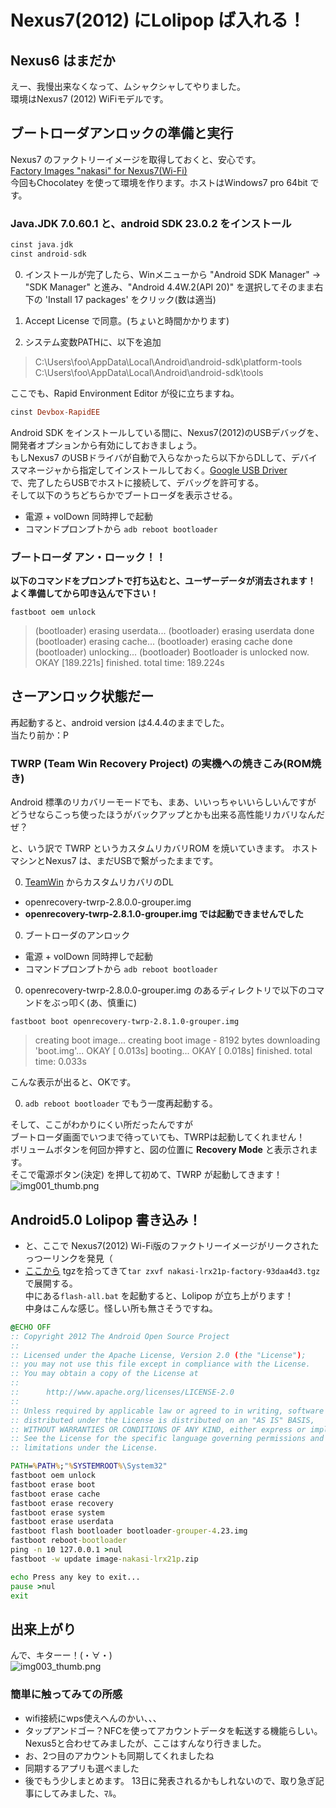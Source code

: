 # Nexus7(2012) にLolipop ば入れる！

## Nexus6 はまだか

えー、我慢出来なくなって、ムシャクシャしてやりました。  
環境はNexus7 (2012) WiFiモデルです。

## ブートローダアンロックの準備と実行

Nexus7 のファクトリーイメージを取得しておくと、安心です。  
[Factory Images "nakasi" for Nexus7(Wi-Fi)](https://developers.google.com/android/nexus/images)  
今回もChocolatey を使って環境を作ります。ホストはWindows7 pro 64bit です。

### Java.JDK 7.0.60.1 と、android SDK 23.0.2 をインストール

```haskell
cinst java.jdk
cinst android-sdk
```

0. インストールが完了したら、Winメニューから "Android SDK Manager" -> "SDK Manager" と進み、"Android 4.4W.2(API 20)" を選択してそのまま右下の 'Install 17 packages' をクリック(数は適当)

0. Accept License で同意。(ちょいと時間かかります)

0. システム変数PATHに、以下を追加

> C:\Users\foo\AppData\Local\Android\android-sdk\platform-tools  
> C:\Users\foo\AppData\Local\Android\android-sdk\tools  

ここでも、Rapid Environment Editor が役に立ちますね。

```haskell
cinst Devbox-RapidEE
```


Android SDK をインストールしている間に、Nexus7(2012)のUSBデバッグを、開発者オプションから有効にしておきましょう。  
もしNexus7 のUSBドライバが自動で入らなかったら以下からDLして、デバイスマネージャから指定してインストールしておく。[Google USB Driver](http://developer.android.com/sdk/win-usb.html#download)  
で、完了したらUSBでホストに接続して、デバッグを許可する。  
そして以下のうちどちらかでブートローダを表示させる。

* 電源 + volDown 同時押しで起動
* コマンドプロンプトから `adb reboot bootloader`

### ブートローダ アン・ローック！！

**以下のコマンドをプロンプトで打ち込むと、ユーザーデータが消去されます！**  
**よく準備してから叩き込んで下さい！**

```
fastboot oem unlock
```

> (bootloader) erasing userdata...
> (bootloader) erasing userdata done
> (bootloader) erasing cache...
> (bootloader) erasing cache done
> (bootloader) unlocking...
> (bootloader) Bootloader is unlocked now.
> OKAY [189.221s]
> finished. total time: 189.224s

## さーアンロック状態だー

再起動すると、android version は4.4.4のままでした。  
当たり前か：P

### TWRP (Team Win Recovery Project) の実機への焼きこみ(ROM焼き)

Android 標準のリカバリーモードでも、まあ、いいっちゃいいらしいんですが  
どうせならこっち使ったほうがバックアップとかも出来る高性能リカバリなんだぜ？  

と、いう訳で TWRP というカスタムリカバリROM を焼いていきます。
ホストマシンとNexus7 は、まだUSBで繋がったままです。

0. [TeamWin](http://teamw.in/twrp_view_all_devices) からカスタムリカバリのDL
  * openrecovery-twrp-2.8.0.0-grouper.img
  * **openrecovery-twrp-2.8.1.0-grouper.img では起動できませんでした**

0. ブートローダのアンロック
  * 電源 + volDown 同時押しで起動
  * コマンドプロンプトから `adb reboot bootloader`

0. openrecovery-twrp-2.8.0.0-grouper.img のあるディレクトリで以下のコマンドをぶっ叩く(あ、慎重に)  

```
fastboot boot openrecovery-twrp-2.8.1.0-grouper.img
```

> creating boot image...
> creating boot image - 8192 bytes
> downloading 'boot.img'...
> OKAY [  0.013s]
> booting...
> OKAY [  0.018s]
> finished. total time: 0.033s

こんな表示が出ると、OKです。  

0. `adb reboot bootloader` でもう一度再起動する。

そして、ここがわかりにくい所だったんですが  
ブートローダ画面でいつまで待っていても、TWRPは起動してくれません！  
ボリュームボタンを何回か押すと、図の位置に **Recovery Mode** と表示されます。  
そこで電源ボタン(決定) を押して初めて、TWRP が起動してきます！  
![img001_thumb.png](./img001_thumb.png)

## Android5.0 Lolipop 書き込み！

* と、ここで Nexus7(2012) Wi-Fi版のファクトリーイメージがリークされたっつーリンクを発見（
* [ここから](http://dl.google.com/dl/android/aosp/nakasi-lrx21p-factory-93daa4d3.tgz) tgzを拾ってきて`tar zxvf nakasi-lrx21p-factory-93daa4d3.tgz` で展開する。  
中にある`flash-all.bat` を起動すると、Lolipop が立ち上がります！  
中身はこんな感じ。怪しい所も無さそうですね。

```bat
@ECHO OFF
:: Copyright 2012 The Android Open Source Project
::
:: Licensed under the Apache License, Version 2.0 (the "License");
:: you may not use this file except in compliance with the License.
:: You may obtain a copy of the License at
::
::      http://www.apache.org/licenses/LICENSE-2.0
::
:: Unless required by applicable law or agreed to in writing, software
:: distributed under the License is distributed on an "AS IS" BASIS,
:: WITHOUT WARRANTIES OR CONDITIONS OF ANY KIND, either express or implied.
:: See the License for the specific language governing permissions and
:: limitations under the License.

PATH=%PATH%;"%SYSTEMROOT%\System32"
fastboot oem unlock
fastboot erase boot
fastboot erase cache
fastboot erase recovery
fastboot erase system
fastboot erase userdata
fastboot flash bootloader bootloader-grouper-4.23.img
fastboot reboot-bootloader
ping -n 10 127.0.0.1 >nul
fastboot -w update image-nakasi-lrx21p.zip

echo Press any key to exit...
pause >nul
exit
```

## 出来上がり
んで、キターー！(・∀・)  
![img003_thumb.png](./img003_thumb.png)

### 簡単に触ってみての所感
* wifi接続にwps使えへんのかい、、、
* タップアンドゴー？NFCを使ってアカウントデータを転送する機能らしい。
Nexus5と合わせてみましたが、ここはすんなり行きました。
* お、2つ目のアカウントも同期してくれましたね
* 同期するアプリも選べました
* 後でもう少しまとめます。
13日に発表されるかもしれないので、取り急ぎ記事にしてみました、ﾏﾙ。
